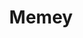 ---
title: Memey
description: A Command Line meme generator.
priority: 4
links:
  - label: Homepage
    url: https://www.npmjs.com/package/memey
    icon: home
  - label: Repo
    url: https://github.com/quangdaon/memey.git
    icon: github
---